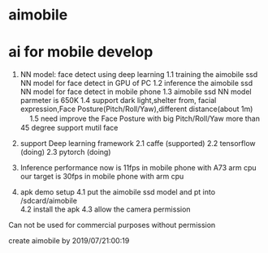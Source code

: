 # aimobile 
# ai for mobile develop
1. NN model: face detect using deep learning
   1.1 training the aimobile ssd NN model for face detect in GPU of PC
   1.2 inference the aimobile ssd NN model for face detect in mobile phone
   1.3 aimobile ssd NN model parmeter is 650K
   1.4 support dark light,shelter from, facial expression,Face Posture(Pitch/Roll/Yaw),different distance(about 1m)
　 1.5 need improve 
       the Face Posture with big Pitch/Roll/Yaw more than 45 degree
       support mutil face
    
2. support Deep learning framework
   2.1 caffe (supported)
   2.2 tensorflow (doing)
   2.3 pytorch (doing)

3. Inference performance
   now is 11fps in mobile phone with A73 arm cpu
   our target is 30fps in mobile phone with arm cpu   

4. apk demo setup 
   4.1 put the aimobile ssd model and pt into /sdcard/aimobile   
   4.2 install the apk
   4.3 allow the camera permission

Can not be used for commercial purposes without permission

create aimobile by 2019/07/21:00:19
